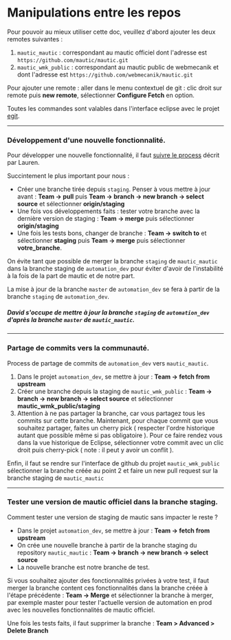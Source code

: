 # Manipulations entre les repos

Pour pouvoir au mieux utiliser cette doc, veuillez d'abord ajouter les deux remotes suivantes :

1. `mautic_mautic` : correspondant au mautic officiel dont l'adresse est `https://github.com/mautic/mautic.git`
2. `mautic_wmk_public` : correspondant au mautic public de webmecanik et dont l'adresse est `https://github.com/webmecanik/mautic.git`

Pour ajouter une remote : aller dans le menu contextuel de git : clic droit sur remote puis **new remote**, sélectionner **Configure Fetch** en option.

Toutes les commandes sont valables dans l'interface eclipse avec le projet [egit](www.eclipse.org/egit/documentation/).

---

### Développement d'une nouvelle fonctionnalité.

Pour développer une nouvelle fonctionnalité, il faut [suivre le process](lien_vers_le_process...) décrit par Lauren.

Succintement le plus important pour nous :

* Créer une branche tirée depuis `staging`. Penser à vous mettre à jour avant : **Team -> pull** puis **Team -> branch -> new branch -> select source** et sélectionner **origin/staging**
* Une fois vos développements faits : tester votre branche avec la dernière version de staging :  **Team -> merge** puis sélectionner **origin/staging**
* Une fois les tests bons, changer de branche : **Team -> switch to** et sélectionner **staging** puis **Team -> merge** puis sélectionner **votre_branche**.

On évite tant que possible de merger la branche `staging` de `mautic_mautic` dans la branche staging de `automation_dev` pour éviter d'avoir de l'instabilité à la fois de la part de mautic et de notre part.

La mise à jour de la branche `master` de `automation_dev` se fera à partir de la branche `staging` de `automation_dev`.

##### David s'occupe de mettre à jour la branche `staging` de `automation_dev` d'après la branche `master` de `mautic_mautic`.

---

### Partage de commits vers la communauté.

Process de partage de commits de `automation_dev` vers `mautic_mautic`.

1. Dans le projet `automation_dev`, se mettre à jour : **Team -> fetch from upstream**
2. Créer une branche depuis la staging de `mautic_wmk_public` : **Team -> branch -> new branch -> select source** et sélectionner **mautic_wmk_public/staging**
3. Attention à ne pas partager la branche, car vous partagez tous les commits sur cette branche. Maintenant, pour chaque commit que vous souhaitez partager, faites un cherry pick ( respecter l'ordre historique autant que possible même si pas obligatoire ). Pour ce faire rendez vous dans la vue historique de Eclipse, sélectionner votre commit avec un clic droit puis cherry-pick ( note : il peut y avoir un conflit ).

Enfin, il faut se rendre sur l'interface de github du projet `mautic_wmk_public` sélectionner la branche créée au point 2 et faire un new pull request sur la branche staging de `mautic_mautic`

---

### Tester une version de mautic officiel dans la branche staging.
	
Comment tester une version de staging de mautic sans impacter le reste ?

* Dans le projet `automation_dev`, se mettre à jour : **Team -> fetch from upstream**
* On crée une nouvelle branche à partir de la branche staging du repository `mautic_mautic` : **Team -> branch -> new branch -> select source**
* La nouvelle branche est notre branche de test.

Si vous souhaitez ajouter des fonctionnalités privées à votre test, il faut merger la branche content ces fonctionnalités dans la branche créée à l'étape précédente : **Team -> Merge** et sélectionner la branche à merger, par exemple master pour tester l'actuelle version de automation en prod avec les nouvelles fonctionnalités de mautic officiel.

Une fois les tests faits, il faut supprimer la branche : **Team > Advanced > Delete Branch**
